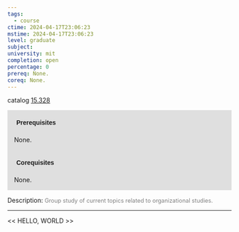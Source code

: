 ```yaml
---
tags:
  - course
ctime: 2024-04-17T23:06:23
mstime: 2024-04-17T23:06:23
level: graduate
subject: 
university: mit
completion: open
percentage: 0
prereq: None.
coreq: None.
---
```


catalog [15.328](http://student.mit.edu/catalog/m15b.html#15.328)

<span style="display: block; padding: 15px; background-color: rgb(100, 100, 100, 0.2);"><font id="m_prereq1086_0" style="display: block; font-family: Arial, sans-serif; font-weight: bold; padding: 5px">Prerequisites</font><br><span id="prereq1086_0">None.</span></span>
<span style="display: block; padding: 15px; background-color: rgb(100, 100, 100, 0.2);"><font id="m_coreq1086_0" style="display: block; font-family: Arial, sans-serif; font-weight: bold; padding: 5px">Corequisites</font><br><span id="coreq1086_0">None.</span></span>

<font style="">Description:</font>
<font style="color: grey; font-size: 0.8rem;">Group study of current topics related to organizational studies.</font>



---

<< HELLO, WORLD >>
